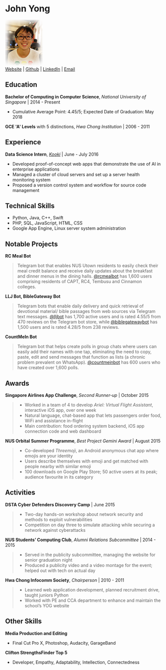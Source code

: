 # John Yong

<img src="JohnYong.png" width="121" /><br>
[Website](https://whipermr5.com) | [Github](https://github.com/whipermr5) | [LinkedIn](https://www.linkedin.com/in/whipermr5) | [Email](mailto:john@whipermr5.com)

## Education

**Bachelor of Computing in Computer Science**, *National University of Singapore* | 2014 - Present

*   Cumulative Average Point: 4.45/5; Expected Date of Graduation: May 2018

**GCE 'A' Levels** with 5 distinctions, *Hwa Chong Institution* | 2006 - 2011

## Experience

**Data Science Intern**, *[Kooki](https://kooki.co)* | June - July 2016

*   Developed proof-of-concept web apps that demonstrate the use of AI in enterprise applications
*   Managed a cluster of cloud servers and set up a server health monitoring system
*   Proposed a version control system and workflow for source code management

## Technical Skills

*   Python, Java, C++, Swift
*   PHP, SQL, JavaScript, HTML, CSS
*   Google App Engine, Linux server system administration

## Notable Projects

**RC Meal Bot**

> Telegram bot that enables NUS Utown residents to easily check their meal credit balance and receive daily updates about the breakfast and dinner menus in the dining halls. [@rcmealbot](https://t.me/rcmealbot) has 1,600 users comprising residents of CAPT, RC4, Tembusu and Cinnamon colleges.

**LLJ Bot, BibleGateway Bot**

> Telegram bots that enable daily delivery and quick retrieval of devotional material/ bible passages from web sources via Telegram text messages. [@lljbot](https://storebot.me/bot/lljbot) has 1,700 active users and is rated 4.55/5 from 470 reviews on the Telegram bot store, while [@biblegatewaybot](https://storebot.me/bot/biblegatewaybot) has 1,500 users and is rated 4.28/5 from 238 reviews.

**CountMeIn Bot**

> Telegram bot that helps create polls in group chats where users can easily add their names with one tap, eliminating the need to copy, paste, edit and send messages that function as lists (a chronic problem prevalent on WhatsApp). [@countmeinbot](https://t.me/countmeinbot) has 600 users who have created over 1,600 polls.

## Awards

**Singapore Airlines App Challenge**, *Second Runner-up* | October 2015

> *   Worked in a team of 4 to develop *Ariel: Virtual Flight Assistant*, interactive iOS app, over one week
> *   Natural language, chat-based app that lets passengers order food, WiFi and assistance in-flight
> *   Main contribution: food ordering system backend, iOS app connection code and web dashboard

**NUS Orbital Summer Programme**, *Best Project Gemini Award* | August 2015

> *   Co-developed *Threemoji*, an Android anonymous chat app where emojis are your identity
> *   Users describe themselves with emoji and get matched with people nearby with similar emoji
> *   100 downloads on Google Play Store; 50 active users at its peak; audience favourite in its category

## Activities

**DSTA Cyber Defenders Discovery Camp** | June 2015

> *   Two-day hands-on workshop about network security and methods to exploit vulnerabilities
> *   Competition on day three to simulate attacking while securing a network against cyberattacks

**NUS Students’ Computing Club**, *Alumni Relations Subcommittee* | 2014 - 2015

> *   Served in the publicity subcommittee, managing the website for senior graduation night
> *   Produced a publicity video and a video montage for the event; helped out with tech on actual day

**Hwa Chong Infocomm Society**, *Chairperson* | 2010 - 2011

> *   Learned web application development, planned recruitment drive, taught juniors Python
> *   Worked with PE and CCA department to enhance and maintain the school’s YOG website

## Other Skills

**Media Production and Editing**

*   Final Cut Pro X, Photoshop, Audacity, GarageBand

**Clifton StrengthsFinder Top 5**

*   Developer, Empathy, Adaptability, Intellection, Connectedness